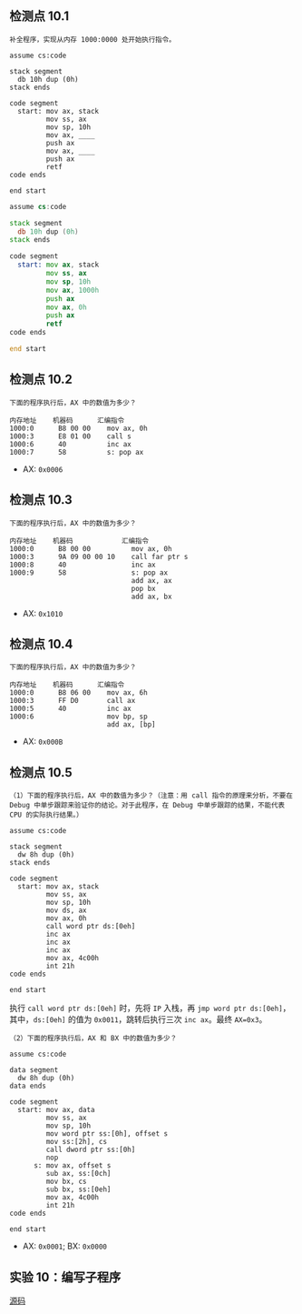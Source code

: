 ## 检测点 10.1

```
补全程序，实现从内存 1000:0000 处开始执行指令。

assume cs:code

stack segment
  db 10h dup (0h)
stack ends

code segment
  start: mov ax, stack
         mov ss, ax
         mov sp, 10h
         mov ax, ____
         push ax
         mov ax, ____
         push ax
         retf
code ends

end start
```

```asm
assume cs:code

stack segment
  db 10h dup (0h)
stack ends

code segment
  start: mov ax, stack
         mov ss, ax
         mov sp, 10h
         mov ax, 1000h
         push ax
         mov ax, 0h
         push ax
         retf
code ends

end start
```

## 检测点 10.2

```
下面的程序执行后，AX 中的数值为多少？

内存地址    机器码      汇编指令
1000:0      B8 00 00    mov ax, 0h
1000:3      E8 01 00    call s
1000:6      40          inc ax
1000:7      58          s: pop ax
```

- AX: `0x0006`

## 检测点 10.3

```
下面的程序执行后，AX 中的数值为多少？

内存地址    机器码            汇编指令
1000:0      B8 00 00          mov ax, 0h
1000:3      9A 09 00 00 10    call far ptr s
1000:8      40                inc ax
1000:9      58                s: pop ax
                              add ax, ax
                              pop bx
                              add ax, bx
```

- AX: `0x1010`

## 检测点 10.4

```
下面的程序执行后，AX 中的数值为多少？

内存地址    机器码      汇编指令
1000:0      B8 06 00    mov ax, 6h
1000:3      FF D0       call ax
1000:5      40          inc ax
1000:6                  mov bp, sp
                        add ax, [bp]
```

- AX: `0x000B`

## 检测点 10.5

```
（1）下面的程序执行后，AX 中的数值为多少？（注意：用 call 指令的原理来分析，不要在 Debug 中单步跟踪来验证你的结论。对于此程序，在 Debug 中单步跟踪的结果，不能代表 CPU 的实际执行结果。）

assume cs:code

stack segment
  dw 8h dup (0h)
stack ends

code segment
  start: mov ax, stack
         mov ss, ax
         mov sp, 10h
         mov ds, ax
         mov ax, 0h
         call word ptr ds:[0eh]
         inc ax
         inc ax
         inc ax
         mov ax, 4c00h
         int 21h
code ends

end start
```

执行 `call word ptr ds:[0eh]` 时，先将 `IP` 入栈，再 `jmp word ptr ds:[0eh]`，其中，`ds:[0eh]` 的值为 `0x0011`，跳转后执行三次 `inc ax`。最终 `AX=0x3`。

```
（2）下面的程序执行后，AX 和 BX 中的数值为多少？

assume cs:code

data segment
  dw 8h dup (0h)
data ends

code segment
  start: mov ax, data
         mov ss, ax
         mov sp, 10h
         mov word ptr ss:[0h], offset s
         mov ss:[2h], cs
         call dword ptr ss:[0h]
         nop
      s: mov ax, offset s
         sub ax, ss:[0ch]
         mov bx, cs
         sub bx, ss:[0eh]
         mov ax, 4c00h
         int 21h
code ends

end start
```

- AX: `0x0001`; BX: `0x0000`

## 实验 10：编写子程序

[源码](../codes/lab_10.asm)
